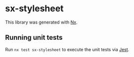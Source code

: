 # sx-stylesheet

This library was generated with [Nx](https://nx.dev).

## Running unit tests

Run `nx test sx-stylesheet` to execute the unit tests via [Jest](https://jestjs.io).
